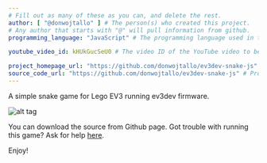 ```yaml
---
# Fill out as many of these as you can, and delete the rest.
author: [ "@donwojtallo" ] # The person(s) who created this project. 
# Any author that starts with "@" will pull information from github.
programming_language: "JavaScript" # The programming language used in this project

youtube_video_id: kHUkGucSeU0 # The video ID of the YouTube video to be displayed with this post

project_homepage_url: "https://github.com/donwojtallo/ev3dev-snake-js" # Homepage for this project
source_code_url: "https://github.com/donwojtallo/ev3dev-snake-js" # Provide a link to your code
---
```


A simple snake game for Lego EV3 running ev3dev firmware.

![alt tag](https://raw.github.com/donwojtallo/ev3dev-snake-js/master/photo.jpg)

You can download the source from Github page.
Got trouble with running this game? Ask for help [here](https://github.com/donwojtallo/ev3dev-snake-js/issues).

Enjoy!
